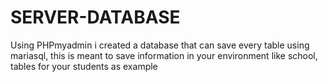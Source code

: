 # SERVER-DATABASE
Using PHPmyadmin i created a database that can save every table using mariasql, this is meant to save information in your environment like school, tables for your students as example
